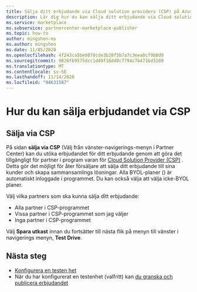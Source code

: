 ```yaml
---
title: Sälja ditt erbjudande via Cloud solution providers (CSP) på Azure Marketplace
description: Lär dig hur du kan sälja ditt erbjudande via Cloud solution providers (CSP) på Azure Marketplace.
ms.service: marketplace
ms.subservice: partnercenter-marketplace-publisher
ms.topic: how-to
author: mingshen-ms
ms.author: mingshen
ms.date: 11/05/2020
ms.openlocfilehash: 4f243ca5be0878cde3b28f5b7a7c3eea0cf9b8d0
ms.sourcegitcommit: 9826fb9575dcc1d49f16dd8c7794c7b471bd3109
ms.translationtype: MT
ms.contentlocale: sv-SE
ms.lasthandoff: 11/14/2020
ms.locfileid: "94631587"
---
```

# <a name="how-to-resell-your-offer-through-csp"></a>Hur du kan sälja erbjudandet via CSP

## <a name="resell-through-csp"></a>Sälja via CSP

På sidan **sälja via CSP** (Välj från vänster-navigerings-menyn i Partner Center) kan du utöka erbjudandet för ditt erbjudande genom att göra det tillgängligt för partner i program varan för [Cloud Solution Provider (CSP)](https://azure.microsoft.com/offers/ms-azr-0145p/) . Detta gör det möjligt för åter försäljare att sälja ditt erbjudande till sina kunder och skapa sammansamlings lösningar. Alla BYOL-planer () är automatiskt inloggade i programmet. Du kan också välja att välja icke-BYOL planer.

Välj vilka partners som ska kunna sälja ditt erbjudande:

- Alla partner i CSP-programmet
- Vissa partner i CSP-programmet som jag väljer
- Inga partner i CSP-programmet

Välj **Spara utkast** innan du fortsätter till nästa flik på menyn till vänster i navigerings menyn, **Test Drive**.

## <a name="next-steps"></a>Nästa steg

- [Konfigurera en testen het](azure-resource-manager-test-drive.md)
- När du har konfigurerat en testenhet (valfritt) kan [du granska och publicera erbjudandet](review-publish-offer.md)
